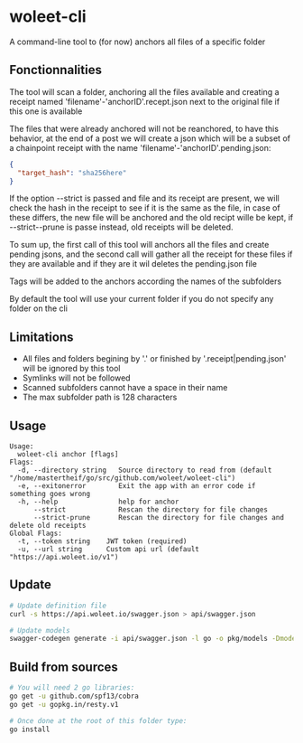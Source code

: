 # woleet-cli

A command-line tool to (for now) anchors all files of a specific folder  

## Fonctionnalities

The tool will scan a folder, anchoring all the files available and creating a receipt named 'filename'-'anchorID'.recept.json next to the original file if this one is available  

The files that were already anchored will not be reanchored, to have this behavior, at the end of a post we will create a json which will be a subset of a chainpoint receipt with the name 'filename'-'anchorID'.pending.json:
```json
{
  "target_hash": "sha256here"
}
```

If the option --strict is passed and file and its receipt are present, we will check the hash in the receipt to see if it is the same as the file, in case of these differs, the new file will be anchored and the old recipt wille be kept, if --strict--prune is passe instead, old receipts will be deleted.  

To sum up, the first call of this tool will anchors all the files and create pending jsons, and the second call will gather all the receipt for these files if they are available and if they are it wil deletes the pending.json file

Tags will be added to the anchors according the names of the subfolders  

By default the tool will use your current folder if you do not specify any folder on the cli  

## Limitations

- All files and folders begining by '.' or finished by '.receipt|pending.json' will be ignored by this tool  
- Symlinks will not be followed  
- Scanned subfolders cannot have a space in their name  
- The max subfolder path is 128 characters  

## Usage

```
Usage:
  woleet-cli anchor [flags]
Flags:
  -d, --directory string   Source directory to read from (default "/home/mastertheif/go/src/github.com/woleet/woleet-cli")
  -e, --exitonerror        Exit the app with an error code if something goes wrong
  -h, --help               help for anchor
      --strict             Rescan the directory for file changes
      --strict-prune       Rescan the directory for file changes and delete old receipts
Global Flags:
  -t, --token string    JWT token (required)
  -u, --url string      Custom api url (default "https://api.woleet.io/v1")
```

## Update

```bash
# Update definition file
curl -s https://api.woleet.io/swagger.json > api/swagger.json

# Update models
swagger-codegen generate -i api/swagger.json -l go -o pkg/models -Dmodels -DmodelDocs=false -DpackageName=models
```

## Build from sources

```bash
# You will need 2 go libraries:
go get -u github.com/spf13/cobra
go get -u gopkg.in/resty.v1

# Once done at the root of this folder type:
go install
```